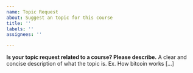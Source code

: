 ```yaml
---
name: Topic Request
about: Suggest an topic for this course
title: ''
labels: ''
assignees: ''

---
```


**Is your topic request related to a course? Please describe.**
A clear and concise description of what the topic is. Ex. How bitcoin works [...]
